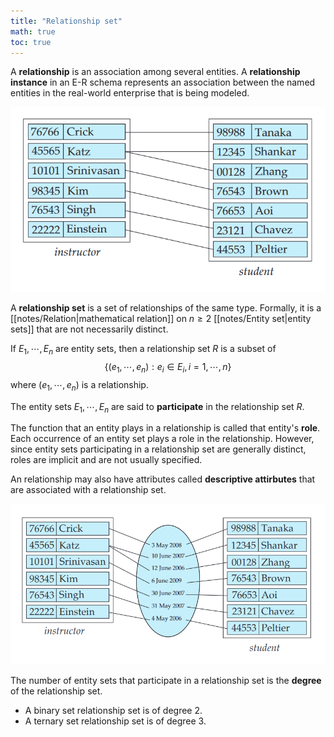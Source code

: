 ```yaml
---
title: "Relationship set"
math: true
toc: true
---
```


A **relationship** is an association among several entities. A **relationship instance** in an E-R schema represents an association between the named entities in the real-world enterprise that is being modeled.

![relationship-example](/notes/images/relationship-example.png)

A **relationship set** is a set of relationships of the same type. Formally, it is a [[notes/Relation|mathematical relation]] on $n \geq 2$ [[notes/Entity set|entity sets]] that are not necessarily distinct.

If $E_1, \cdots, E_n$ are entity sets, then a relationship set $R$ is a subset of
$$
\{(e_1, \cdots, e_n) : e_i \in E_i, i = 1, \cdots, n\}
$$
where $(e_1, \cdots, e_n)$ is a relationship.

The entity sets $E_1, \cdots, E_n$ are said to **participate** in the relationship set $R$.

The function that an entity plays in a relationship is called that entity's **role**. Each occurrence of an entity set plays a role in the relationship. However, since entity sets participating in a relationship set are generally distinct, roles are implicit and are not usually specified.

An relationship may also have attributes called **descriptive attirbutes** that are associated with a relationship set.

![descriptive-attribute-example](/notes/images/descriptive-attribute-example.png)

The number of entity sets that participate in a relationship set is the **degree** of the relationship set.
- A binary set relationship set is of degree 2.
- A ternary set relationship set is of degree 3.